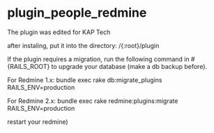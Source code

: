 # plugin_people_redmine
The plugin was edited for KAP Tech

after instaling, put it into the directory: /{:root}/plugin 

If the plugin requires a migration, run the following command in #{RAILS_ROOT} to upgrade your database (make a db backup before).

For Redmine 1.x:
bundle exec rake db:migrate_plugins RAILS_ENV=production

For Redmine 2.x:
bundle exec rake redmine:plugins:migrate RAILS_ENV=production

restart your redmine) 
